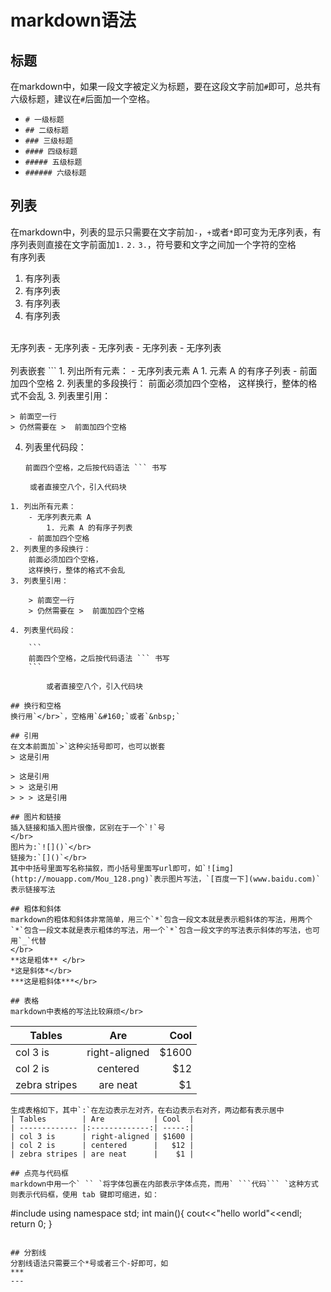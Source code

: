 # markdown语法

## 标题
在markdown中，如果一段文字被定义为标题，要在这段文字前加`#`即可，总共有六级标题，建议在`#`后面加一个空格。
* `# 一级标题`
* `## 二级标题`
* `### 三级标题`
* `#### 四级标题`
* `##### 五级标题`
* `###### 六级标题`

## 列表
在markdown中，列表的显示只需要在文字前加`-`，`+`或者`*`即可变为无序列表，有序列表则直接在文字前面加`1.` `2.` `3.`，符号要和文字之间加一个字符的空格</br>
有序列表
1. 有序列表
2. 有序列表
3. 有序列表
4. 有序列表
</br>
无序列表
- 无序列表
- 无序列表
- 无序列表
- 无序列表
</br>
</br>
列表嵌套
```
1. 列出所有元素：
    - 无序列表元素 A
        1. 元素 A 的有序子列表
    - 前面加四个空格
2. 列表里的多段换行：
    前面必须加四个空格，
    这样换行，整体的格式不会乱
3. 列表里引用：

    > 前面空一行
    > 仍然需要在 >  前面加四个空格

4. 列表里代码段：

    ```
    前面四个空格，之后按代码语法 ``` 书写
    ```

        或者直接空八个，引入代码块
```
1. 列出所有元素：
    - 无序列表元素 A
        1. 元素 A 的有序子列表
    - 前面加四个空格
2. 列表里的多段换行：
    前面必须加四个空格，
    这样换行，整体的格式不会乱
3. 列表里引用：

    > 前面空一行
    > 仍然需要在 >  前面加四个空格

4. 列表里代码段：

    ```
    前面四个空格，之后按代码语法 ``` 书写
    ```

        或者直接空八个，引入代码块

## 换行和空格
换行用`</br>`，空格用`&#160;`或者`&nbsp;`

## 引用
在文本前面加`>`这种尖括号即可，也可以嵌套
> 这是引用

> 这是引用
> > 这是引用
> > > 这是引用

## 图片和链接
插入链接和插入图片很像，区别在于一个`!`号
</br>
图片为:`![]()`</br>
链接为:`[]()`</br>
其中中括号里面写名称描叙，而小括号里面写url即可，如`![img](http://mouapp.com/Mou_128.png)`表示图片写法，`[百度一下](www.baidu.com)`表示链接写法

## 粗体和斜体
markdown的粗体和斜体非常简单，用三个`*`包含一段文本就是表示粗斜体的写法，用两个`*`包含一段文本就是表示粗体的写法，用一个`*`包含一段文字的写法表示斜体的写法，也可用`_`代替
</br>
**这是粗体** </br>
*这是斜体*</br>
***这是粗斜体***</br>

## 表格
markdown中表格的写法比较麻烦</br>
```
| Tables        | Are           | Cool  |
| ------------- |:-------------:| -----:|
| col 3 is      | right-aligned | $1600 |
| col 2 is      | centered      |   $12 |
| zebra stripes | are neat      |    $1 |
```
生成表格如下，其中`:`在左边表示左对齐，在右边表示右对齐，两边都有表示居中
| Tables        | Are           | Cool  |
| ------------- |:-------------:| -----:|
| col 3 is      | right-aligned | $1600 |
| col 2 is      | centered      |   $12 |
| zebra stripes | are neat      |    $1 |

## 点亮与代码框
markdown中用一个` `` `将字体包裹在内部表示字体点亮，而用` ```代码``` `这种方式则表示代码框，使用 tab 键即可缩进，如：
```
#include <iostream>
using namespace std;
int main(){
    cout<<"hello world"<<endl;
    return 0;
}
```

## 分割线
分割线语法只需要三个*号或者三个-好即可，如
***
---
